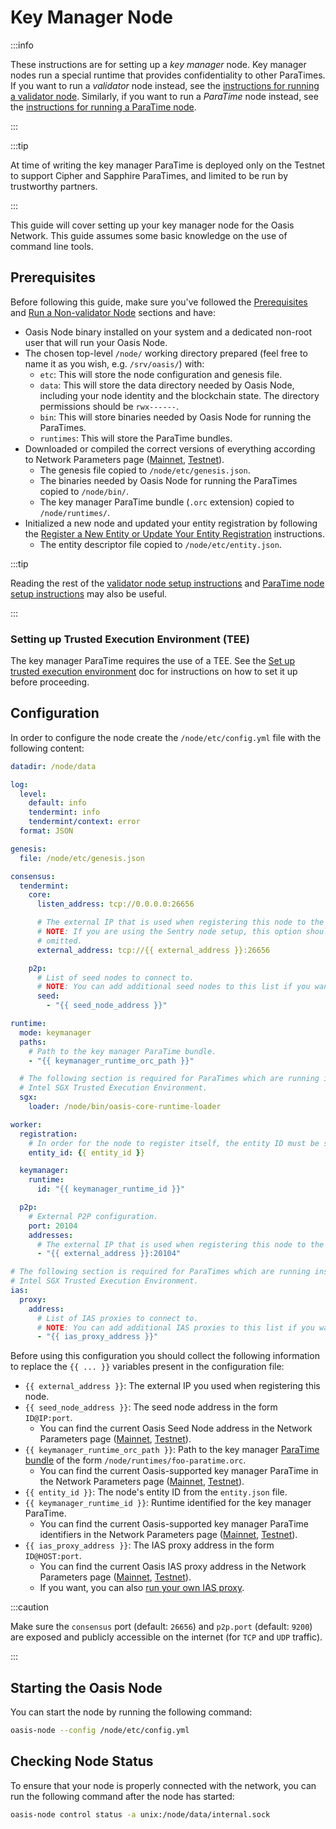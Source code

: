 # Key Manager Node

:::info

These instructions are for setting up a _key manager_ node. Key manager nodes run a special runtime that provides confidentiality to other ParaTimes. If you want to run a _validator_ node instead, see the [instructions for running a validator node](../validator-node.mdx). Similarly, if you want to run a _ParaTime_ node instead, see the [instructions for running a ParaTime node](../paratime-node.mdx).

:::

:::tip

At time of writing the key manager ParaTime is deployed only on the Testnet to support Cipher and Sapphire ParaTimes, and limited to be run by trustworthy partners.

:::

This guide will cover setting up your key manager node for the Oasis Network. This guide assumes some basic knowledge on the use of command line tools.

## Prerequisites

Before following this guide, make sure you've followed the [Prerequisites](../prerequisites) and [Run a Non-validator Node](../non-validator-node.mdx) sections and have:

* Oasis Node binary installed on your system and a dedicated non-root user that will run your Oasis Node.
* The chosen top-level `/node/` working directory prepared (feel free to name it as you wish, e.g. `/srv/oasis/`) with:
  * `etc`: This will store the node configuration and genesis file.
  * `data`: This will store the data directory needed by Oasis Node, including your node identity and the blockchain state. The directory permissions should be `rwx------`.
  * `bin`: This will store binaries needed by Oasis Node for running the ParaTimes.
  * `runtimes`: This will store the ParaTime bundles.
* Downloaded or compiled the correct versions of everything according to Network Parameters page ([Mainnet], [Testnet]).
  * The genesis file copied to `/node/etc/genesis.json`.
  * The binaries needed by Oasis Node for running the ParaTimes copied to `/node/bin/`.
  * The key manager ParaTime bundle (`.orc` extension) copied to `/node/runtimes/`.
* Initialized a new node and updated your entity registration by following the [Register a New Entity or Update Your Entity Registration](../paratime-node.mdx#register-a-new-entity-or-update-your-entity-registration) instructions.
  * The entity descriptor file copied to `/node/etc/entity.json`.

[Mainnet]: ../../mainnet/README.md
[Testnet]: ../../testnet/README.md

:::tip

Reading the rest of the [validator node setup instructions](../validator-node.mdx) and [ParaTime node setup instructions](../paratime-node.mdx) may also be useful.

:::

### Setting up Trusted Execution Environment (TEE)

The key manager ParaTime requires the use of a TEE. See the [Set up trusted execution environment](../prerequisites/set-up-trusted-execution-environment-tee.md) doc for instructions on how to set it up before proceeding.

## Configuration

In order to configure the node create the `/node/etc/config.yml` file with the following content:

```yaml
datadir: /node/data

log:
  level:
    default: info
    tendermint: info
    tendermint/context: error
  format: JSON

genesis:
  file: /node/etc/genesis.json

consensus:
  tendermint:
    core:
      listen_address: tcp://0.0.0.0:26656

      # The external IP that is used when registering this node to the network.
      # NOTE: If you are using the Sentry node setup, this option should be
      # omitted.
      external_address: tcp://{{ external_address }}:26656

    p2p:
      # List of seed nodes to connect to.
      # NOTE: You can add additional seed nodes to this list if you want.
      seed:
        - "{{ seed_node_address }}"

runtime:
  mode: keymanager
  paths:
    # Path to the key manager ParaTime bundle.
    - "{{ keymanager_runtime_orc_path }}"

  # The following section is required for ParaTimes which are running inside the
  # Intel SGX Trusted Execution Environment.
  sgx:
    loader: /node/bin/oasis-core-runtime-loader

worker:
  registration:
    # In order for the node to register itself, the entity ID must be set.
    entity_id: {{ entity_id }}

  keymanager:
    runtime:
      id: "{{ keymanager_runtime_id }}"

  p2p:
    # External P2P configuration.
    port: 20104
    addresses:
      # The external IP that is used when registering this node to the network.
      - "{{ external_address }}:20104"

# The following section is required for ParaTimes which are running inside the
# Intel SGX Trusted Execution Environment.
ias:
  proxy:
    address:
      # List of IAS proxies to connect to.
      # NOTE: You can add additional IAS proxies to this list if you want.
      - "{{ ias_proxy_address }}"
```

Before using this configuration you should collect the following information to replace the `{{ ... }}` variables present in the configuration file:

* `{{ external_address }}`: The external IP you used when registering this node.
* `{{ seed_node_address }}`: The seed node address in the form `ID@IP:port`.
  * You can find the current Oasis Seed Node address in the Network Parameters page ([Mainnet], [Testnet]).
* `{{ keymanager_runtime_orc_path }}`: Path to the key manager [ParaTime bundle](../paratime-node.mdx#the-paratime-bundle) of the form `/node/runtimes/foo-paratime.orc`.
  * You can find the current Oasis-supported key manager ParaTime in the Network Parameters page ([Mainnet], [Testnet]).
* `{{ entity_id }}`: The node's entity ID from the `entity.json` file.
* `{{ keymanager_runtime_id }}`: Runtime identified for the key manager ParaTime.
  * You can find the current Oasis-supported key manager ParaTime identifiers in the Network Parameters page ([Mainnet], [Testnet]).
* `{{ ias_proxy_address }}`: The IAS proxy address in the form `ID@HOST:port`.
  * You can find the current Oasis IAS proxy address in the Network Parameters page ([Mainnet], [Testnet]).
  * If you want, you can also [run your own IAS proxy](../ias-proxy.md).

:::caution

Make sure the `consensus` port (default: `26656`) and `p2p.port` (default: `9200`) are exposed and publicly
accessible on the internet (for `TCP` and `UDP` traffic).

:::

## Starting the Oasis Node

You can start the node by running the following command:

```bash
oasis-node --config /node/etc/config.yml
```

## Checking Node Status

To ensure that your node is properly connected with the network, you can run the following command after the node has started:

```bash
oasis-node control status -a unix:/node/data/internal.sock
```
